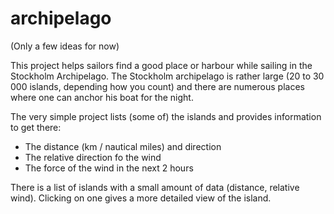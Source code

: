 archipelago
===========

(Only a few ideas for now)

This project helps sailors find a good place or harbour while sailing in the Stockholm Archipelago. The Stockholm archipelago is rather large (20 to 30 000 islands, depending how you count) and there are numerous places where one can anchor his boat for the night.

The very simple project lists (some of) the islands and provides information to get there:
* The distance (km / nautical miles) and direction
* The relative direction fo the wind
* The force of the wind in the next 2 hours

There is a list of islands with a small amount of data (distance, relative wind). Clicking on one gives a more detailed view of the island.
